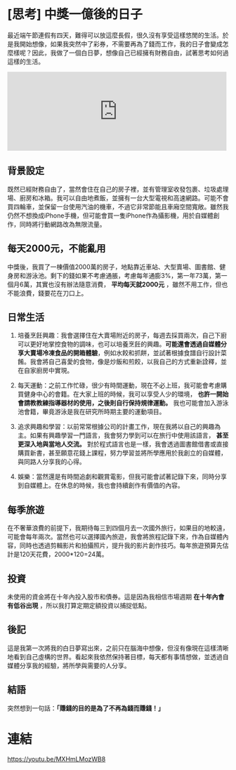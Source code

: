 # [思考] 中獎一億後的日子



最近端午節連假有四天，難得可以放這麼長假，很久沒有享受這樣悠閒的生活。於是我開始想像，如果我突然中了彩券，不需要再為了錢而工作，我的日子會變成怎麼樣呢？因此，我做了一個白日夢，想像自己已經擁有財務自由，試著思考如何過這樣的生活。

<!--more-->

<iframe src="https://open.firstory.me/embed/story/cljbkfp06012n01xe6jdn36k2" height="180" width="99% " frameborder="0" scrolling="no"></iframe>

## 背景設定
既然已經財務自由了，當然會住在自己的房子裡，並有管理室收發包裹、垃圾處理場、廚房和冰箱。我可以自由地煮飯，並擁有一台大型電視和高速網路。可能不會買四輪車，並保留一台使用汽油的機車，不過它非常節能且車廂空間寬敞。雖然我仍然不想換成iPhone手機，但可能會買一隻iPhone作為攝影機，用於自媒體創作，同時將行動網路改為無限流量。

## 每天2000元，不能亂用
中獎後，我買了一棟價值2000萬的房子，地點靠近車站、大型賣場、圖書館、健身房和游泳池。剩下的錢如果不考慮通脹，考慮每年通膨3%，第一年73萬，第一個月6萬，其實也沒有辦法隨意消費， **平均每天就2000元** ，雖然不用工作，但也不能浪費，錢要花在刀口上。

## 日常生活
1. 培養烹飪興趣：我會選擇住在大賣場附近的房子，每週去採買兩次，自己下廚可以更好地掌控食物的調味，也可以培養烹飪的興趣。**可能還會透過自媒體分享大賣場冷凍食品的開箱體驗**，例如水餃和抓餅，並試著根據食譜自行設計菜餚。我會將自己喜愛的食物，像是炒飯和煎餃，以我自己的方式重新詮釋，並在自家廚房中實現。

2. 每天運動：之前工作忙碌，很少有時間運動，現在不必上班，我可能會考慮購買健身中心的會籍。在大家上班的時候，我可以享受人少的環境， **也許一開始會請教教練指導器材的使用，之後則自行保持規律運動。** 我也可能會加入游泳池會籍，畢竟游泳是我在研究所時期主要的運動項目。

3. 追求興趣和學習：以前常常根據公司的計畫工作，現在我將以自己的興趣為主。如果有興趣學習一門語言，我會努力學到可以在旅行中使用該語言， **甚至更深入地與當地人交流。** 對於程式語言也是一樣，我會透過圖書館借書或直接購買新書，甚至願意花錢上課程，努力學習並將所學應用於我創立的自媒體，與同路人分享我的心得。

4. 娛樂：當然還是有時間追劇和觀賞電影，但我可能會試著記錄下來，同時分享到自媒體上。在休息的時候，我也會持續創作有價值的內容。

## 每季旅遊
在不奢華浪費的前提下，我期待每三到四個月去一次國外旅行，如果目的地較遠，可能會每年兩次。當然也可以選擇國內旅遊，我會將旅程記錄下來，作為自媒體內容，同時也透過剪輯影片和拍攝照片，提升我的影片創作技巧。每年旅遊預算先估計是120天花費，2000*120=24萬。

## 投資
未使用的資金將在十年內投入股市和債券。這是因為我相信市場週期 **在十年內會有低谷出現** ，所以我打算定期定額投資以捕捉低點。

## 後記
這是我第一次將我的白日夢寫出來，之前只在腦海中想像，但沒有像現在這樣清晰地看到自己虛構的世界。看起來我依然保持著目標，每天都有事情想做，並透過自媒體分享我的經驗，將所學與需要的人分享。

## 結語
突然想到一句話：**「賺錢的目的是為了不再為錢而賺錢！」**

# 連結
https://youtu.be/MXHmLMozWB8
